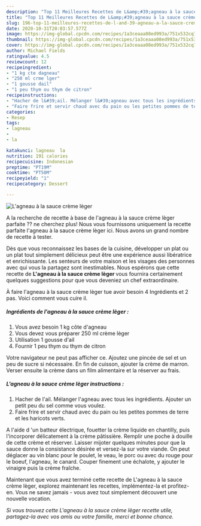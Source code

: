 ```yaml
---
description: "Top 11 Meilleures Recettes de L&amp;#39;agneau à la sauce crème lèger"
title: "Top 11 Meilleures Recettes de L&amp;#39;agneau à la sauce crème lèger"
slug: 196-top-11-meilleures-recettes-de-l-and-39-agneau-a-la-sauce-creme-leger
date: 2020-10-31T20:03:57.577Z
image: https://img-global.cpcdn.com/recipes/1a3ceaaa08ed993a/751x532cq70/lagneau-a-la-sauce-creme-leger-photo-principale-de-la-recette.jpg
thumbnail: https://img-global.cpcdn.com/recipes/1a3ceaaa08ed993a/751x532cq70/lagneau-a-la-sauce-creme-leger-photo-principale-de-la-recette.jpg
cover: https://img-global.cpcdn.com/recipes/1a3ceaaa08ed993a/751x532cq70/lagneau-a-la-sauce-creme-leger-photo-principale-de-la-recette.jpg
author: Michael Fields
ratingvalue: 4.5
reviewcount: 12
recipeingredient:
- "1 kg cte dagneau"
- "250 ml crme lger"
- "1 gousse dail"
- "1 peu thym ou thym de citron"
recipeinstructions:
- "Hacher de l&#39;ail. Mélanger l&#39;agneau avec tous les ingrédients. Ajouter un petit peu du sel comme vous voulez."
- "Faire frire et servir chaud avec du pain ou les petites pommes de terre et les haricots verts."
categories:
- Resep
tags:
- lagneau
- 
- la

katakunci: lagneau  la 
nutrition: 191 calories
recipecuisine: Indonesian
preptime: "PT19M"
cooktime: "PT50M"
recipeyield: "1"
recipecategory: Dessert

---
```



![L&#39;agneau à la sauce crème lèger](https://img-global.cpcdn.com/recipes/1a3ceaaa08ed993a/751x532cq70/lagneau-a-la-sauce-creme-leger-photo-principale-de-la-recette.jpg)

A la recherche de recette à base de l&#39;agneau à la sauce crème lèger parfaite ?? ne cherchez plus! Nous vous fournissons uniquement la recette parfaite l&#39;agneau à la sauce crème lèger ici. Nous avons un grand nombre de recette à tester.

Dès que vous reconnaissez les bases de la cuisine, développer un plat ou un plat tout simplement délicieux peut être une expérience aussi libératrice et enrichissante. Les senteurs de votre maison et les visages des personnes avec qui vous la partagez sont inestimables. Nous espérons que cette recette de <strong> L&#39;agneau à la sauce crème lèger </strong> vous fournira certainement quelques suggestions pour que vous deveniez un chef extraordinaire.

<!--inarticleads1-->

À faire l&#39;agneau à la sauce crème lèger tue avoir besoin 4 Ingrédients et 2 pas. Voici comment vous cuire il.

##### Ingrédients de l&#39;agneau à la sauce crème lèger :

1. Vous avez besoin 1 kg côte d&#39;agneau
1. Vous devez vous préparer 250 ml crème lèger
1. Utilisation 1 gousse d&#39;ail
1. Fournir 1 peu thym ou thym de citron


Votre navigateur ne peut pas afficher ce. Ajoutez une pincée de sel et un peu de sucre si nécessaire. En fin de cuisson, ajouter la crème de marron. Verser ensuite la crème dans un film alimentaire et la réserver au frais. 

<!--inarticleads2-->

##### L&#39;agneau à la sauce crème lèger instructions :

1. Hacher de l&#39;ail. Mélanger l&#39;agneau avec tous les ingrédients. Ajouter un petit peu du sel comme vous voulez.
1. Faire frire et servir chaud avec du pain ou les petites pommes de terre et les haricots verts.


A l&#39;aide d &#39;un batteur électrique, fouetter la crème liquide en chantilly, puis l&#39;incorporer délicatement à la crème pâtissière. Remplir une poche à douille de cette crème et réserver. Laisser mijoter quelques minutes pour que la sauce donne la consistance désirée et versez-la sur votre viande. On peut déglacer au vin blanc pour le poulet, le veau, le porc ou avec du rouge pour le boeuf, l&#39;agneau, le canard. Couper finement une échalote, y ajouter le vinaigre puis la crème fraîche. 

<!--inarticleads1-->

<p>
Maintenant que vous avez terminé cette recette de L&#39;agneau à la sauce crème lèger, explorez maintenant les recettes, implémentez-la et profitez-en. Vous ne savez jamais - vous avez tout simplement découvert une nouvelle vocation.
</p>

<p>
<i>Si vous trouvez cette L&#39;agneau à la sauce crème lèger recette utile, partagez-la avec vos amis ou votre famille, merci et bonne chance.</i>
</p>
